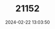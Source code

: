 ---
title: "21152"
category: "Sundamys muelleri"
draft: false
date: 2024-02-22 13:03:50
languages:
  English: ["Müller's Giant Sunda Rat", "Müller’s Sundamys"]
---